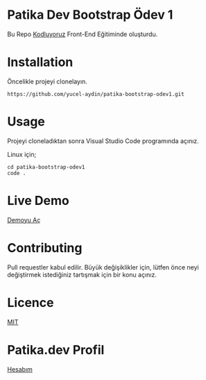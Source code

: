 # Patika Dev Bootstrap Ödev 1

Bu Repo [Kodluyoruz](https://www.kodluyoruz.org/)  Front-End Eğitiminde oluşturdu.

# Installation

Öncelikle projeyi clonelayın. 

    https://github.com/yucel-aydin/patika-bootstrap-odev1.git

# Usage
Projeyi cloneladıktan sonra Visual Studio Code programında açınız.

Linux için;

    cd patika-bootstrap-odev1
    code .
# Live Demo
[Demoyu Aç](https://sustaining-turquoise-queen.glitch.me)

# Contributing
Pull requestler kabul edilir. Büyük değişiklikler için, lütfen önce neyi değiştirmek istediğiniz tartışmak için bir konu açınız.
# Licence
[MIT](https://choosealicense.com/licenses/mit/)

# Patika.dev Profil
[Hesabım](https://app.patika.dev/yck)

